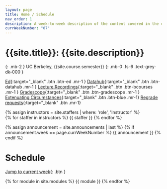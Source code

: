 ```yaml
---
layout: page
title: Home / Schedule
nav_order: 1
description: A week-to-week description of the content covered in the course.
currWeekNumber: "07"
---
```


# {{site.title}}: {{site.description}}

{: .mb-2 }
UC Berkeley, {{site.course.semester}}
{: .mb-0 .fs-6 .text-grey-dk-000 }

[Ed]({{site.course.edstem}}){:target="\_blank" .btn .btn-ed .mr-1 }
[Datahub]({{site.course.datahub}}){:target="\_blank" .btn .btn-datahub .mr-1 }
[Lecture Recordings]({{site.course.videos}}){:target="\_blank" .btn .btn-bcourses .mr-1 }
[Gradescope]({{site.course.gradescope}}){:target="\_blank" .btn .btn-gradescope .mr-1 }
[Extenuating Circumstances]({{site.course.extenuating_circumstances}}){:target="\_blank" .btn .btn-blue .mr-1}
[Regrade requests]({{site.course.regrades}}){:target="\_blank" .btn .mr-1}

<div>
{% assign instructors = site.staffers | where: 'role', 'Instructor' %}
  <div class="role">
    {% for staffer in instructors %}
    {{ staffer }}
    {% endfor %}
  </div>
</div>

{% assign announcement = site.announcements | last %}
{% if announcement.week == page.currWeekNumber %}
  {{ announcement }}
{% endif %}


<a name="schedule"></a>

# Schedule

[Jump to current week](#week-{{page.currWeekNumber}}){: .btn }

{% for module in site.modules %}
{{ module }}
{% endfor %}
